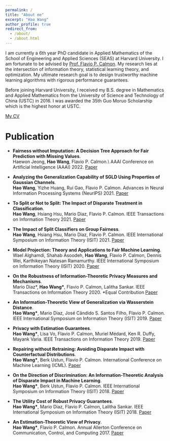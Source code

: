 ```yaml
---
permalink: /
title: "About me"
excerpt: "Hao Wang"
author_profile: true
redirect_from: 
  - /about/
  - /about.html
---
```

I am currently a 6th year PhD candidate in Applied Mathematics of the School of Engineering and Applied Sciences (SEAS) at Harvard University. I am fortunate to be advised by [Prof. Flavio P. Calmon](https://people.seas.harvard.edu/~flavio/). My research lies at the intersection of information theory, statistical learning theory, and optimization. My ultimate research goal is to design trustworthy machine learning algorithms with rigorous performance guarantees.

Before joining Harvard University, I received my B.S. degree in Mathematics and Applied Mathematics from the University of Science and Technology of China (USTC) in 2016. I was awarded the 35th Guo Moruo Scholarship which is the highest honor at USTC.

[My CV](https://haowang94.github.io/files/CV.pdf)

Publication
======
- <b>Fairness without Imputation: A Decision Tree Approach for Fair Prediction with Missing Values</b>.       
 Haewon Jeong, <b>Hao Wang</b>, Flavio P. Calmon.\\
 AAAI Conference on Artificial Intelligence (AAAI) 2022. [Paper](https://haowang94.github.io/files/aaai22.pdf) 

- <b>Analyzing the Generalization Capability of SGLD Using Properties of Gaussian Channels</b>.       
 <b>Hao Wang</b>, Yizhe Huang, Rui Gao, Flavio P. Calmon. 
 Advances in Neural Information Processing Systems (NeurIPS) 2021. [Paper](https://haowang94.github.io/files/neurips21.pdf) 

- <b>To Split or Not to Split: The Impact of Disparate Treatment in Classification</b>.       
 <b>Hao Wang</b>, Hsiang Hsu, Mario Diaz, Flavio P. Calmon. 
 IEEE Transactions on Information Theory 2021. [Paper](https://haowang94.github.io/files/tit21.pdf) 

- <b>The Impact of Split Classifiers on Group Fairness</b>.       
 <b>Hao Wang</b>, Hsiang Hsu, Mario Diaz, Flavio P. Calmon. 
 IEEE International Symposium on Information Theory (ISIT) 2021. [Paper](https://haowang94.github.io/files/isit21.pdf)
 
- <b>Model Projection: Theory and Applications to Fair Machine Learning</b>.       
 Wael Alghamdi, Shahab Asoodeh, <b>Hao Wang</b>, Flavio P. Calmon, Dennis Wei, Karthikeyan Natesan Ramamurthy. 
 IEEE International Symposium on Information Theory (ISIT) 2020. [Paper](https://haowang94.github.io/files/isit20.pdf)
 
- <b>On the Robustness of Information-Theoretic Privacy Measures and Mechanisms</b>.       
 Mario Diaz*, <b>Hao Wang*</b>, Flavio P. Calmon, Lalitha Sankar. 
 IEEE Transactions on Information Theory 2020. *Equal Contribution [Paper](https://haowang94.github.io/files/tit20.pdf)

- <b>An Information-Theoretic View of Generalization via Wasserstein Distance</b>.       
 <b>Hao Wang*</b>, Mario Diaz, José Cândido S. Santos Filho, Flavio P. Calmon. 
 IEEE International Symposium on Information Theory (ISIT) 2019. [Paper](https://haowang94.github.io/files/isit19.pdf)
 
- <b>Privacy with Estimation Guarantees</b>.       
 <b>Hao Wang*</b>, Lisa Vo, Flavio P. Calmon, Muriel Médard, Ken R. Duffy, Mayank Varia. 
 IEEE Transactions on Information Theory 2019. [Paper](https://haowang94.github.io/files/tit19.pdf)
 
- <b>Repairing without Retraining: Avoiding Disparate Impact with Counterfactual Distributions</b>.       
 <b>Hao Wang*</b>, Berk Ustun, Flavio P. Calmon. 
 International Conference on Machine Learning (ICML). [Paper](https://haowang94.github.io/files/icml19.pdf)
 
- <b>On the Direction of Discrimination: An Information-Theoretic Analysis of Disparate Impact in Machine Learning</b>.       
 <b>Hao Wang*</b>, Berk Ustun, Flavio P. Calmon. 
 IEEE International Symposium on Information Theory (ISIT) 2018. [Paper](https://haowang94.github.io/files/isit18a.pdf)
 
- <b>The Utility Cost of Robust Privacy Guarantees</b>.       
 <b>Hao Wang*</b>, Mario Diaz, Flavio P. Calmon, Lalitha Sankar. 
 IEEE International Symposium on Information Theory (ISIT) 2018. [Paper](https://haowang94.github.io/files/isit18b.pdf)
 
- <b>An Estimation-Theoretic View of Privacy</b>.       
 <b>Hao Wang*</b>, Flavio P. Calmon. 
 Annual Allerton Conference on Communication, Control, and Computing 2017. [Paper](https://haowang94.github.io/files/allerton17.pdf)
 
 
 
